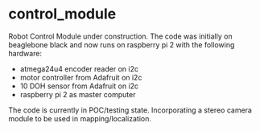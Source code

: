 # control_module

Robot Control Module under construction. The code was initially on beaglebone
black and now runs on raspberry pi 2 with the following hardware:

* atmega24u4 encoder reader on i2c
* motor controller from Adafruit on i2c
* 10 DOH sensor from Adafruit on i2c
* raspberry pi 2 as master computer

The code is currently in POC/testing state. Incorporating a stereo
camera module to be used in mapping/localization.

